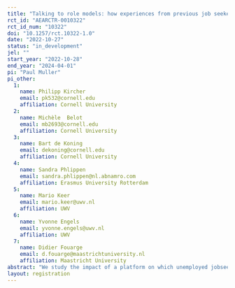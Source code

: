 ```yaml
---
title: "Talking to role models: how experiences from previous job seekers can support occupational transitions "
rct_id: "AEARCTR-0010322"
rct_id_num: "10322"
doi: "10.1257/rct.10322-1.0"
date: "2022-10-27"
status: "in_development"
jel: ""
start_year: "2022-10-28"
end_year: "2024-04-01"
pi: "Paul Muller"
pi_other:
  1:
    name: Philipp Kircher
    email: pk532@cornell.edu
    affiliation: Cornell University
  2:
    name: Michèle  Belot
    email: mb2693@cornell.edu
    affiliation: Cornell University
  3:
    name: Bart de Koning
    email: dekoning@cornell.edu
    affiliation: Cornell University
  4:
    name: Sandra Phlippen
    email: sandra.phlippen@nl.abnamro.com
    affiliation: Erasmus University Rotterdam
  5:
    name: Mario Keer
    email: mario.keer@uwv.nl
    affiliation: UWV
  6:
    name: Yvonne Engels
    email: yvonne.engels@uwv.nl
    affiliation: UWV
  7:
    name: Didier Fouarge
    email: d.fouarge@maastrichtuniversity.nl
    affiliation: Maastricht University
abstract: "We study the impact of a platform on which unemployed jobseekers can come into contact with `buddies’: former jobseekers who have recently transitioned from one occupation to another. The platform aims at facilitating conversations between the unemployed jobseekers and their buddies, so as to motivate the jobseekers to make a transition themselves. Jobseekers who are looking for work in occupations with poor labor market prospects will be invited to express their interest in the platform. Within those who express interest, we give a randomly selected group access to the platform. The others form the control group. The outcome measures of interest are employment status and earnings (both from administrative data), job search behavior (measured by activity on the public job search website), and characteristics of newly found jobs (measured using a survey)."
layout: registration
---
```


